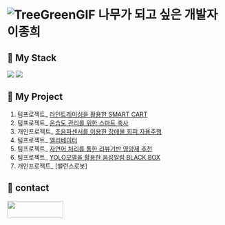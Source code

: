 # ![TreeGreenGIF](https://github.com/user-attachments/assets/ca9aa4e7-9151-4740-be2f-014c59d1c8d5) 나무가 되고 싶은 개발자 이종희

<!--
**paperlee0511/paperlee0511** is a ✨ _special_ ✨ repository because its `README.md` (this file) appears on your GitHub profile.

Here are some ideas to get you started:

- 🔭 I’m currently working on ...
- 🌱 I’m currently learning ...
- 👯 I’m looking to collaborate on ...
- 🤔 I’m looking for help with ...
- 💬 Ask me about ...
- 📫 How to reach me: ...
- 😄 Pronouns: ...
- ⚡ Fun fact: ...![bookstack](https://github.com/user-attachments/assets/10e04e2b-38af-4eca-842d-34f7782267ac)

-->

## 🔭 My Stack 
<!-- https://img.shields.io/badge/{뱃지 이름}-{뱃지 색깔}?logo={로고 이름}&logoColor={로고 색깔} -->
<!-- https://img.shields.io/badge/any_text-you_like-blue -->
<div>
  <!-- Python -->
  <img src="https://img.shields.io/badge/Python-3776AB?style=for-the-badge&logo=python&logoColor=white">
  
  <!-- C -->
  <img src="https://img.shields.io/badge/-2B2728?style=for-the-badge&logo=c&logoColor=white">
</div>

## 🏢 My Project

1. 팀프로젝트_ [라인트레이싱을 활용한 SMART CART](https://github.com/Jinunu99/MartAGVrobot_Martkeeper)
2. 팀프로젝트_ [온습도 관리를 위한 스마트 축사](https://github.com/paperlee0511/Smart_barn_linux)
3. 개인프로젝트_ [초음파센서를 이용한 장애물 회피 자율주행](https://github.com/paperlee0511/UltraSonic_RC_CAR)
4. 팀프로젝트_ [엘리베이터](https://github.com/paperlee0511/elevator_project)
5. 팀프로젝트_ [자연어 처리를 통한 리뷰기반 영양제 추천](https://github.com/paperlee0511/supplements_for_you_project__real_final)
6. 팀프로젝트_ [YOLO모델을 활용한 음성알림 BLACK BOX](https://github.com/paperlee0511/BLACKBOX_YOLO)
7. 개인프로젝트_ [밸런스로봇]

## 💬 contact 
<!-- 예시  
<a href="버튼을 눌렀을 때 이동할 링크" target="_blank"><img src="https://img.shields.io/badge/뱃지레이블-배경색?style=뱃지모양&logo=로고&logoColor=로고색상"/></a> 
-->

<!-- Notion -->
<a href="https://jazzy-place-65f.notion.site/Portfolio-24560eccbc4a8059aaaac301c90ad056" target="_blank">
  <img src="https://img.shields.io/badge/Notion-FFFFFF?style=for-the-badge&logo=notion&logoColor=000000" width="130" height="40"/>
</a>



